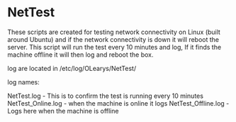 # NetTest

These scripts are created for testing network connectivity on Linux (built around Ubuntu) and if the network connectivity is down it will reboot the server.
This script will run the test every 10 minutes and log, If it finds the machine offline it will then log and reboot the box.

log are located in
/etc/log/OLearys/NetTest/

log names:

NetTest.log - This is to confirm the test is running every 10 minutes
NetTest_Online.log - when the machine is online it logs 
NetTest_Offline.log - Logs here when the machine is offline
